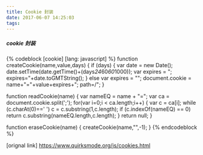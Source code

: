 ```yaml
---
title: Cookie 封装
date: 2017-06-07 14:25:03
tags:
---
```


##### cookie 封装

{% codeblock [cookie] [lang: javascript] %}
function createCookie(name,value,days) {
	if (days) {
		var date = new Date();
		date.setTime(date.getTime()+(days*24*60*60*1000));
		var expires = "; expires="+date.toGMTString();
	}
	else var expires = "";
	document.cookie = name+"="+value+expires+"; path=/";
}

function readCookie(name) {
	var nameEQ = name + "=";
	var ca = document.cookie.split(';');
	for(var i=0;i < ca.length;i++) {
		var c = ca[i];
		while (c.charAt(0)==' ') c = c.substring(1,c.length);
		if (c.indexOf(nameEQ) == 0) return c.substring(nameEQ.length,c.length);
	}
	return null;
}

function eraseCookie(name) {
	createCookie(name,"",-1);
}
{% endcodeblock %}

[orignal link] <https://www.quirksmode.org/js/cookies.html>